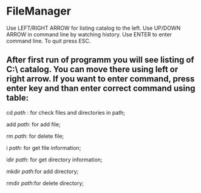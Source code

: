 # FileManager
Use LEFT/RIGHT ARROW for listing catalog to the left.
Use UP/DOWN ARROW in command line by watching history.
Use ENTER to enter command line.
To quit press ESC.

After first run of programm you will see listing of C:\ catalog. You can move there using left or right arrow.
If you want to enter command, press enter key and than enter correct command using table:
-----------------------------------------------------
cd *path* : for check files and directories in path;

add *path*: for add file;

rm *path*: for delete file;

i *path*: for get file information;

idir *path*: for get directory information;

mkdir *path*:for add directory; 

rmdir *path*:for delete directory;
